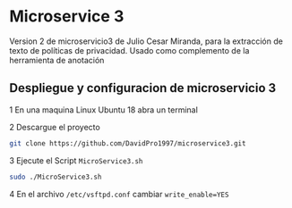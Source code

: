 # Microservice 3
Version 2 de microservicio3 de Julio Cesar Miranda, para la extracción de texto de políticas de privacidad. Usado como complemento de la herramienta de anotación

## Despliegue y configuracion de microservicio 3

1 En una maquina Linux Ubuntu 18 abra un terminal

2 Descargue el proyecto
```bash
git clone https://github.com/DavidPro1997/microservice3.git
```
3 Ejecute el Script `MicroService3.sh`
```bash
sudo ./MicroService3.sh
```
4 En el archivo `/etc/vsftpd.conf` cambiar `write_enable=YES`
